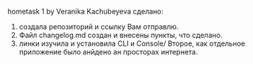 hometask 1 by Veranika Kachubeyeva
сделано:
1. создала репозиторий и ссылку Вам отправлю. 
2. Файл changelog.md создан и внесены пункты, что сделано.
3. линки изучила и установила CLI и Console/ Второе, как отдельное приложение было анйдено ан просторах интернета. 
